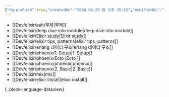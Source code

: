```yaml
---
{"dg-publish":true,"createdAt":"2024.04.29 월 오후 15:52","modifiedAt":"2024.04.29 월 오후 15:52","permalink":"/Dev/elixir/elixir/","dgPassFrontmatter":true}
---
```



- [[Dev/elixir/ash/무제\|무제]]
- [[Dev/elixir/deep dive into module\|deep dive into module]]
- [[Dev/elixir/Elixir study\|Elixir study]]
- [[Dev/elixir/elixir tips, patterns\|elixir tips, patterns]]
- [[Dev/elixir/erlang 데이터 구조\|erlang 데이터 구조]]
- [[Dev/elixir/phoenix/1. Setup\|1. Setup]]
- [[Dev/elixir/phoenix/Ecto \|Ecto ]]
- [[Dev/elixir/phoenix/phoenix\|phoenix]]
- [[Dev/elixir/phoenix/2. Basic\|2. Basic]]
- [[Dev/elixir/mix\|mix]]
- [[Dev/elixir/elixir install\|elixir install]]

{ .block-language-dataview}